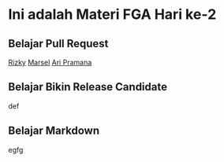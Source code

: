 # Ini adalah Materi FGA Hari ke-2

## Belajar Pull Request
[Rizky](/rizky.html)
[Marsel](/marsel/index3.html)
[Ari Pramana](/index10.html)
## Belajar Bikin Release Candidate
def
## Belajar Markdown
egfg
